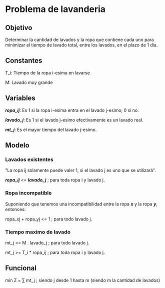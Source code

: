 ﻿# Problema de lavanderia

## Objetivo

Determinar la cantidad de lavados y la ropa que contiene cada uno para minimizar el tiempo de lavado total, entre los lavados, en el plazo de 1 dia.

## Constantes
T_i: Tiempo de la ropa i-esima en lavarse

M: Lavado muy grande

## Variables
***ropa_ij***: Es 1 si la ropa i-esima entra en el lavado j-esimo; 0 si no.

***lavado_j***: Es 1 si el lavado j-esimo efectivamente es un lavado real.

***mt_j***: Es el mayor tiempo del lavado j-esimo.

## Modelo

### Lavados existentes
"La ropa ij solamente puede valer 1, si el lavado j es uno que se utilizará".

***ropa_ij*** <= ***lavado_j*** ; para toda ropa i y lavado j.

### Ropa incompatible
Suponiendo que tenemos una incompatibilidad entre la ropa ***x*** y la ropa ***y***, entonces:

ropa_xj + ropa_yj <= 1 ; para todo lavado j.


### Tiempo maximo de lavado

mt_j <= M . lavado_j ; para todo lavado j.

mt_j >= T_i * ropa_ij ; para toda ropa i y lavado j.

## Funcional

min Z = ∑ mt_j ; siendo j desde 1 hasta m (siendo m la cantidad de lavados)
